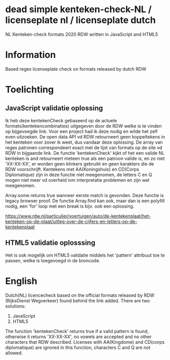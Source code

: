 # dead simple kenteken-check-NL / licenseplate nl / licenseplate dutch
NL Kenteken-check formats 2020 RDW written in JavaScript and HTML5

# Information

Based regex licenseplate check on formats released by dutch RDW

# Toelichting

## JavaScript validatie oplossing

Ik heb deze kentekenCheck gebaseerd op de actuele formats(kentekencombinaties) uitgegeven door de RDW welke is te vinden op bijgevoegde link. Voor een project had ik deze nodig en wilde het zelf even uitzoeken. De open data API vd RDW 
retourneert geen koppeltekens in het kenteken voor zover ik weet, dus vandaar deze oplossing.
De array van regex patronen correspondeert exact met de lijst van formats op de site vd RDW in bijgaande link.
De functie 'kentekenCheck' kijkt of het een valide NL kenteken is and retourneert meteen true als een patroon valide is, en zo niet 'XX-XX-XX', er worden geen klinkers gebruikt en geen karakters die de RDW voorschrijft. Kentekens met AA(Koningshuis) en CD(Corps Diplomatique) zijn in deze functie niet meegenomen, de letters C en Q mogen niet meer vd overheid ivm interpretatie problemen en zijn wel meegenomen.

Array.some returns true wanneer eerste match is gevonden. Deze functie is legacy browser proof.
De functie Array.find kan ook, maar dan is een polyfill nodig, een 'for' loop met een break is bijv. ook een oplossing. 

https://www.rdw.nl/particulier/voertuigen/auto/de-kentekenplaat/het-kenteken-op-de-plaat/uitleg-over-de-cijfers-en-letters-op-de-kentekenplaat

## HTML5 validatie oplosssing

Het is ook mogelijk om HTML5 validatie middels het 'pattern' attribuut toe te passen, welke is toegevoegd in de broncode.




# English

Dutch(NL) licencecheck based on the official formats released by RDW (RijksDienst Wegverkeer) found behind the link added.
There are two solutions:

1. JavaScript
2. HTML5

The function 'kentekenCheck' returns true if a valid pattern is found, otherwise it returns 'XX-XX-XX', no vowels are accepted and no other characters that RDW described. Licenses with AA(Kingdome) and CD(corps diplomatique) are ignored in this function, characters C and Q are not allowed.
